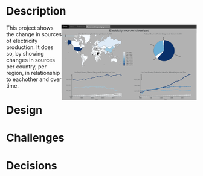 # Description
<a href="url"><img src="https://raw.githubusercontent.com/koffiehuis/D3project/master/docs/project_page.png" align="right" height="200"  ></a> This project shows the change in sources of electricity production. It does so, by showing changes in sources per country, per region, in relationship to eachother and over time.  

# Design


# Challenges


# Decisions

